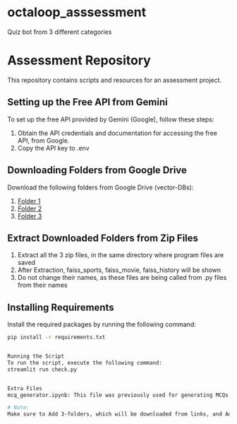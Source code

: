 # octaloop_asssessment
Quiz bot from 3 different categories


# Assessment Repository

This repository contains scripts and resources for an assessment project.

## Setting up the Free API from Gemini

To set up the free API provided by Gemini (Google), follow these steps:

1. Obtain the API credentials and documentation for accessing the free API, from Google.
2. Copy the API key to .env

## Downloading Folders from Google Drive

Download the following folders from Google Drive (vector-DBs):

1. [Folder 1](https://drive.google.com/drive/folders/1Ai0jTpYnQ-gXzZCpLi4IRxcGS812qfWa?usp=sharing)
2. [Folder 2](https://drive.google.com/drive/folders/1tEOwvjD992x92iqU7-Z9uwwVprAm7iBg?usp=sharing)
3. [Folder 3](https://drive.google.com/drive/folders/1w3ARprTaO7Ucm3pTSNsbV9c4eMFtH6My?usp=sharing)

## Extract Downloaded Folders from Zip Files
1. Extract all the 3 zip files, in the same directory where program files are saved
2. After Extraction, faiss_sports, faiss_movie, faiss_history will be shown
3. Do not change their names, as these files are being called from .py files from their names

## Installing Requirements

Install the required packages by running the following command:

```bash
pip install -r requirements.txt


Running the Script
To run the script, execute the following command:
streamlit run check.py


Extra Files
mcq_generator.ipynb: This file was previously used for generating MCQs but has been replaced by the free API due to resource constraints.

# Note:
Make sure to Add 3-folders, which will be downloaded from links, and Add API in .env
